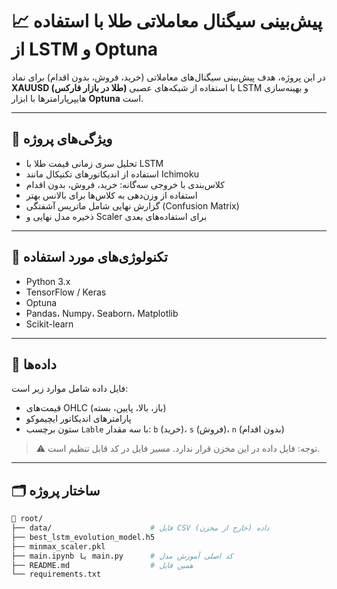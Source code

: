 
# 📈 پیش‌بینی سیگنال معاملاتی طلا با استفاده از LSTM و Optuna

در این پروژه، هدف پیش‌بینی سیگنال‌های معاملاتی (خرید، فروش، بدون اقدام) برای نماد **XAUUSD (طلا در بازار فارکس)** با استفاده از شبکه‌های عصبی LSTM و بهینه‌سازی هایپرپارامترها با ابزار **Optuna** است.

---

## 🎯 ویژگی‌های پروژه

- تحلیل سری زمانی قیمت طلا با LSTM
- استفاده از اندیکاتورهای تکنیکال مانند Ichimoku
- کلاس‌بندی با خروجی سه‌گانه: خرید، فروش، بدون اقدام
- استفاده از وزن‌دهی به کلاس‌ها برای بالانس بهتر
- گزارش نهایی شامل ماتریس آشفتگی (Confusion Matrix)
- ذخیره مدل نهایی و Scaler برای استفاده‌های بعدی

---

## 🧰 تکنولوژی‌های مورد استفاده

- Python 3.x
- TensorFlow / Keras
- Optuna
- Pandas، Numpy، Seaborn، Matplotlib
- Scikit-learn

---

## 📁 داده‌ها

فایل داده شامل موارد زیر است:
- قیمت‌های OHLC (باز، بالا، پایین، بسته)
- پارامترهای اندیکاتور ایچیموکو
- ستون برچسب `Lable` با سه مقدار: `b` (خرید)، `s` (فروش)، `n` (بدون اقدام)

> ⚠️ توجه: فایل داده در این مخزن قرار ندارد. مسیر فایل در کد قابل تنظیم است.

---

## 🗂️ ساختار پروژه

```bash
📁 root/
├── data/                      # فایل CSV داده (خارج از مخزن)
├── best_lstm_evolution_model.h5
├── minmax_scaler.pkl
├── main.ipynb یا main.py      # کد اصلی آموزش مدل
├── README.md                  # همین فایل
└── requirements.txt
